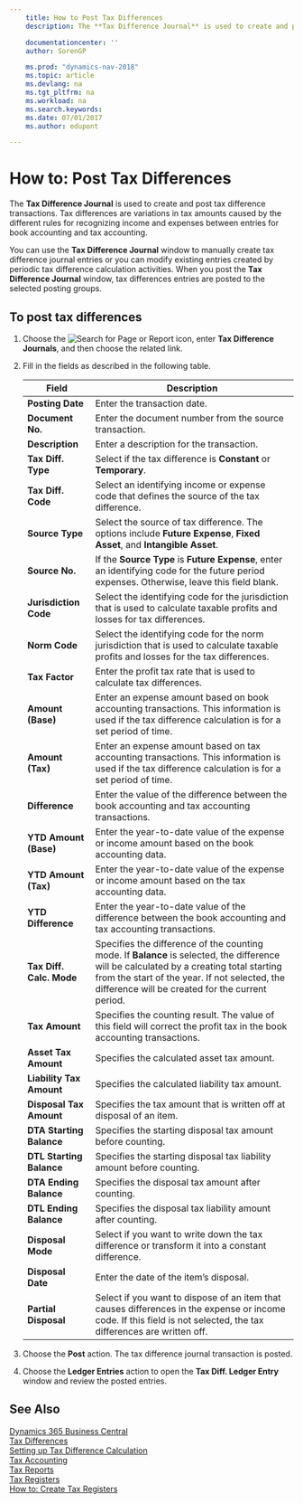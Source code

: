 ```yaml
---
    title: How to Post Tax Differences
    description: The **Tax Difference Journal** is used to create and post tax difference transactions. Tax differences are variations in tax amounts caused by the different rules for recognizing income and expenses between entries for book accounting and tax accounting.

    documentationcenter: ''
    author: SorenGP

    ms.prod: "dynamics-nav-2018"
    ms.topic: article
    ms.devlang: na
    ms.tgt_pltfrm: na
    ms.workload: na
    ms.search.keywords:
    ms.date: 07/01/2017
    ms.author: edupont

---
```

# How to: Post Tax Differences
The **Tax Difference Journal** is used to create and post tax difference transactions. Tax differences are variations in tax amounts caused by the different rules for recognizing income and expenses between entries for book accounting and tax accounting.  

You can use the **Tax Difference Journal** window to manually create tax difference journal entries or you can modify existing entries created by periodic tax difference calculation activities. When you post the **Tax Difference Journal** window, tax differences entries are posted to the selected posting groups.  

## To post tax differences  

1.  Choose the ![Search for Page or Report](../../media/ui-search/search_small.png "Search for Page or Report icon") icon, enter **Tax Difference Journals**, and then choose the related link.  
2.  Fill in the fields as described in the following table.  

    |Field|Description|  
    |---------------------------------|---------------------------------------|  
    |**Posting Date**|Enter the transaction date.|  
    |**Document No.**|Enter the document number from the source transaction.|  
    |**Description**|Enter a description for the transaction.|  
    |**Tax Diff. Type**|Select if the tax difference is **Constant** or **Temporary**.|  
    |**Tax Diff. Code**|Select an identifying income or expense code that defines the source of the tax difference.|  
    |**Source Type**|Select the source of tax difference. The options include **Future Expense**, **Fixed Asset**, and **Intangible Asset**.|  
    |**Source No.**|If the **Source Type** is **Future Expense**, enter an identifying code for the future period expenses.  Otherwise, leave this field blank.|  
    |**Jurisdiction Code**|Select the identifying code for the jurisdiction that is used to calculate taxable profits and losses for tax differences.|  
    |**Norm Code**|Select the identifying code for the norm jurisdiction that is used to calculate taxable profits and losses for the tax differences.|  
    |**Tax Factor**|Enter the profit tax rate that is used to calculate tax differences.|  
    |**Amount (Base)**|Enter an expense amount based on book accounting transactions. This information is used if the tax difference calculation is for a set period of time.|  
    |**Amount (Tax)**|Enter an expense amount based on tax accounting transactions. This information is used if the tax difference calculation is for a set period of time.|  
    |**Difference**|Enter the value of the difference between the book accounting and tax accounting transactions.|  
    |**YTD Amount (Base)**|Enter the year-to-date value of the expense or income amount based on the book accounting data.|  
    |**YTD Amount (Tax)**|Enter the year-to-date value of the expense or income amount based on the tax accounting data.|  
    |**YTD Difference**|Enter the year-to-date value of the difference between the book accounting and tax accounting transactions.|  
    |**Tax Diff. Calc. Mode**|Specifies the difference of the counting mode. If **Balance** is selected, the difference will be calculated by a creating total starting from the start of the year. If not selected, the difference will be created for the current period.|  
    |**Tax Amount**|Specifies the counting result. The value of this field will correct the profit tax in the book accounting transactions.|  
    |**Asset Tax Amount**|Specifies the calculated asset tax amount.|  
    |**Liability Tax Amount**|Specifies the calculated liability tax amount.|  
    |**Disposal Tax Amount**|Specifies the tax amount that is written off at disposal of an item.|  
    |**DTA Starting Balance**|Specifies the starting disposal tax amount before counting.|  
    |**DTL Starting Balance**|Specifies the starting disposal tax liability amount before counting.|  
    |**DTA Ending Balance**|Specifies the disposal tax amount after counting.|  
    |**DTL Ending Balance**|Specifies the disposal tax liability amount after counting.|  
    |**Disposal Mode**|Select if you want to write down the tax difference or transform it into a constant difference.|  
    |**Disposal Date**|Enter the date of the item’s disposal.|  
    |**Partial Disposal**|Select if you want to dispose of an item that causes differences in the expense or income code. If this field is not selected, the tax differences are written off.|  

3.  Choose the **Post** action. The tax difference journal transaction is posted.  
4.  Choose the **Ledger Entries** action to open the **Tax Diff. Ledger Entry** window and review the posted entries.  

## See Also
[Dynamics 365 Business Central](/dynamics365/business-central/)  
[Tax Differences](tax-differences.md)   
 [Setting up Tax Difference Calculation](setting-up-tax-difference-calculation.md)   
 [Tax Accounting](tax-accounting.md)   
 [Tax Reports](assetId:///e42ca8e7-1cee-4fb8-9f71-e596f29cabc3)   
 [Tax Registers](tax-registers.md)   
 [How to: Create Tax Registers](how-to-create-tax-registers.md)
